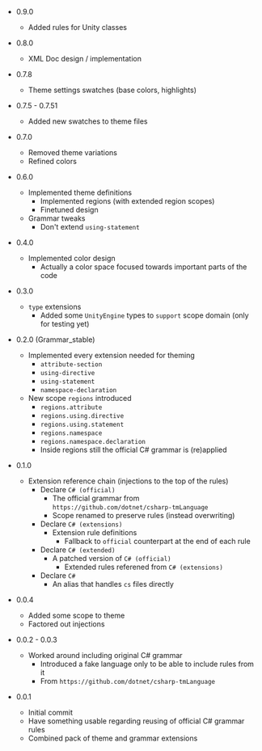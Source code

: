 * 0.9.0

    + Added rules for Unity classes

* 0.8.0

    + XML Doc design / implementation

* 0.7.8

    + Theme settings swatches (base colors, highlights)

* 0.7.5 - 0.7.51

    + Added new swatches to theme files

* 0.7.0

    + Removed theme variations
    + Refined colors

* 0.6.0

    + Implemented theme definitions
        + Implemented regions (with extended region scopes)
        + Finetuned design
    + Grammar tweaks
        + Don't extend `using-statement`

* 0.4.0

    + Implemented color design
        + Actually a color space focused towards important parts of the code

* 0.3.0

    + `type` extensions
        + Added some `UnityEngine` types to `support` scope domain (only for testing yet)

* 0.2.0 (Grammar_stable)

    + Implemented every extension needed for theming
        + `attribute-section`    
        + `using-directive`
        + `using-statement`
        + `namespace-declaration`
    + New scope `regions` introduced
        + `regions.attribute`
        + `regions.using.directive`
        + `regions.using.statement`        
        + `regions.namespace`
        + `regions.namespace.declaration`
        + Inside regions still the official C# grammar is (re)applied

* 0.1.0

    + Extension reference chain (injections to the top of the rules)
        + Declare `C# (official)`
            + The official grammar from `https://github.com/dotnet/csharp-tmLanguage`
            + Scope renamed to preserve rules (instead overwriting)
        + Declare `C# (extensions)`
            + Extension rule definitions
                + Fallback to `official` counterpart at the end of each rule
        + Declare `C# (extended)`
            + A patched version of `C# (official)`
                + Extended rules referened from `C# (extensions)`
        + Declare `C#`
            + An alias that handles `cs` files directly

* 0.0.4

    + Added some scope to theme
    + Factored out injections

* 0.0.2 - 0.0.3

    + Worked around including original C# grammar
        + Introduced a fake language only to be able to include rules from it
        + From `https://github.com/dotnet/csharp-tmLanguage`

* 0.0.1

    + Initial commit
    + Have something usable regarding reusing of official C# grammar rules
    + Combined pack of theme and grammar extensions
